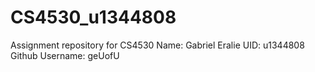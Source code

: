# CS4530_u1344808
Assignment repository for CS4530
Name: Gabriel Eralie
UID: u1344808
Github Username: geUofU